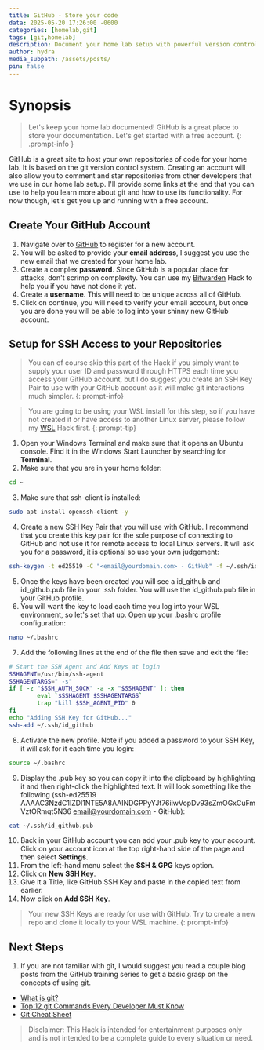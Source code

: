 ```yaml
---
title: GitHub - Store your code
data: 2025-05-20 17:26:00 -0600
categories: [homelab,git]
tags: [git,homelab]
description: Document your home lab setup with powerful version control and document repository.
author: hydra
media_subpath: /assets/posts/
pin: false
---
```

# Synopsis
>Let's keep your home lab documented! GitHub is a great place to store your documentation. Let's get started with a free account.
{: .prompt-info }

GitHub is a great site to host your own repositories of code for your home lab. It is based on the git version control system. Creating an account will also allow you to comment and star repositories from other developers that we use in our home lab setup. I'll provide some links at the end that you can use to help you learn more about git and how to use its functionality. For now though, let's get you up and running with a free account.

## Create Your GitHub Account
1. Navigate over to [GitHub](https://github.com/signup?ref_cta=Sign+up&ref_loc=header+logged+out&ref_page=%2F&source=header-home) to register for a new account.
2. You will be asked to provide your **email address**, I suggest you use the new email that we created for your home lab.
3. Create a complex **password**. Since GitHub is a popular place for attacks, don't scrimp on complexity. You can use my [Bitwarden](https://hydrahacksdocs.github.io/posts/Bitwarden/) Hack to help you if you have not done it yet.
4. Create a **username**. This will need to be unique across all of GitHub.
5. Click on continue, you will need to verify your email account, but once you are done you will be able to log into your shinny new GitHub account.

## Setup for SSH Access to your Repositories
>You can of course skip this part of the Hack if you simply want to supply your user ID and password through HTTPS each time you access your GitHub account, but I do suggest you create an SSH Key Pair to use with your GitHub account as it will make git interactions much simpler.
{: prompt-info}

>You are going to be using your WSL install for this step, so if you have not created it or have access to another Linux server, please follow my [WSL](https://hydrahacksdocs.github.io/posts/WSL/) Hack first.
{: prompt-tip}

1. Open your Windows Terminal and make sure that it opens an Ubuntu console. Find it in the Windows Start Launcher by searching for **Terminal**.
2. Make sure that you are in your home folder:

```bash
cd ~
```

3. Make sure that ssh-client is installed:

```bash
sudo apt install openssh-client -y
```

4. Create a new SSH Key Pair that you will use with GitHub. I recommend that you create this key pair for the sole purpose of connecting to GitHub and not use it for remote access to local Linux servers. It will ask you for a password, it is optional so use your own judgement:

```bash
ssh-keygen -t ed25519 -C "<email@yourdomain.com> - GitHub" -f ~/.ssh/id_github
```

5. Once the keys have been created you will see a id_github and id_github.pub file in your .ssh folder. You will use the id_github.pub file in your GitHub profile.
6. You will want the key to load each time you log into your WSL environment, so let's set that up. Open up your .bashrc profile configuration:

```bash
nano ~/.bashrc
```

7. Add the following lines at the end of the file then save and exit the file:

```bash
# Start the SSH Agent and Add Keys at login
SSHAGENT=/usr/bin/ssh-agent
SSHAGENTARGS=" -s"
if [ -z "$SSH_AUTH_SOCK" -a -x "$SSHAGENT" ]; then
        eval `$SSHAGENT $SSHAGENTARGS`
        trap "kill $SSH_AGENT_PID" 0
fi
echo "Adding SSH Key for GitHub..."
ssh-add ~/.ssh/id_github
```

8. Activate the new profile. Note if you added a password to your SSH Key, it will ask for it each time you login:

```bash
source ~/.bashrc
```

9. Display the .pub key so you can copy it into the clipboard by highlighting it and then right-click the highlighted text. It will look something like the following (ssh-ed25519 AAAAC3NzdC1lZDI1NTE5A8AAINDGPPyYJt76iiwVopDv93sZmOGxCuFmVztORmqt5N36 <email@yourdomain.com> - GitHub):

```bash
cat ~/.ssh/id_github.pub
```

10. Back in your GitHub account you can add your .pub key to your account. Click on your account icon at the top right-hand side of the page and then select **Settings**.
11. From the left-hand menu select the **SSH & GPG** keys option.
12. Click on **New SSH Key**.
13. Give it a Title, like GitHub SSH Key and paste in the copied text from earlier.
14. Now click on **Add SSH Key**.

>Your new SSH Keys are ready for use with GitHub. Try to create a new repo and clone it locally to your WSL machine.
{: prompt-info}

## Next Steps
1. If you are not familiar with git, I would suggest you read a couple blog posts from the GitHub training series to get a basic grasp on the concepts of using git.
  - [What is git?](https://github.blog/developer-skills/programming-languages-and-frameworks/what-is-git-our-beginners-guide-to-version-control/)
  - [Top 12 git Commands Every Developer Must Know](https://github.blog/developer-skills/github/top-12-git-commands-every-developer-must-know/)
  - [Git Cheat Sheet](https://education.github.com/git-cheat-sheet-education.pdf)


  >Disclaimer: This Hack is intended for entertainment purposes only and is not intended to be a complete guide to every situation or need.